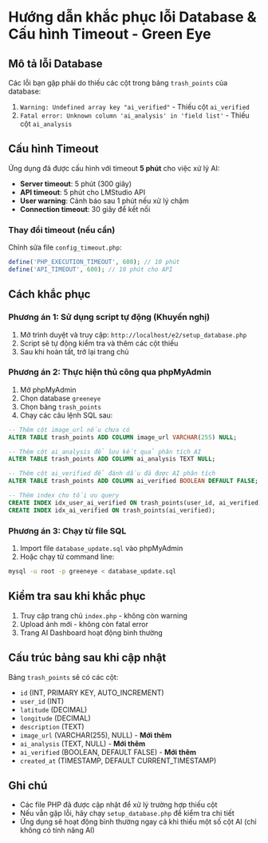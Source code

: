 # Hướng dẫn khắc phục lỗi Database & Cấu hình Timeout - Green Eye

## Mô tả lỗi Database

Các lỗi bạn gặp phải do thiếu các cột trong bảng `trash_points` của database:

1. `Warning: Undefined array key "ai_verified"` - Thiếu cột `ai_verified`
2. `Fatal error: Unknown column 'ai_analysis' in 'field list'` - Thiếu cột `ai_analysis`

## Cấu hình Timeout

Ứng dụng đã được cấu hình với timeout **5 phút** cho việc xử lý AI:

- **Server timeout**: 5 phút (300 giây)
- **API timeout**: 5 phút cho LMStudio API
- **User warning**: Cảnh báo sau 1 phút nếu xử lý chậm
- **Connection timeout**: 30 giây để kết nối

### Thay đổi timeout (nếu cần)

Chỉnh sửa file `config_timeout.php`:
```php
define('PHP_EXECUTION_TIMEOUT', 600); // 10 phút
define('API_TIMEOUT', 600); // 10 phút cho API
```

## Cách khắc phục

### Phương án 1: Sử dụng script tự động (Khuyến nghị)

1. Mở trình duyệt và truy cập: `http://localhost/e2/setup_database.php`
2. Script sẽ tự động kiểm tra và thêm các cột thiếu
3. Sau khi hoàn tất, trở lại trang chủ

### Phương án 2: Thực hiện thủ công qua phpMyAdmin

1. Mở phpMyAdmin
2. Chọn database `greeneye`
3. Chọn bảng `trash_points`
4. Chạy các câu lệnh SQL sau:

```sql
-- Thêm cột image_url nếu chưa có
ALTER TABLE trash_points ADD COLUMN image_url VARCHAR(255) NULL;

-- Thêm cột ai_analysis để lưu kết quả phân tích AI
ALTER TABLE trash_points ADD COLUMN ai_analysis TEXT NULL;

-- Thêm cột ai_verified để đánh dấu đã được AI phân tích
ALTER TABLE trash_points ADD COLUMN ai_verified BOOLEAN DEFAULT FALSE;

-- Thêm index cho tối ưu query
CREATE INDEX idx_user_ai_verified ON trash_points(user_id, ai_verified);
CREATE INDEX idx_ai_verified ON trash_points(ai_verified);
```

### Phương án 3: Chạy từ file SQL

1. Import file `database_update.sql` vào phpMyAdmin
2. Hoặc chạy từ command line:
```bash
mysql -u root -p greeneye < database_update.sql
```

## Kiểm tra sau khi khắc phục

1. Truy cập trang chủ `index.php` - không còn warning
2. Upload ảnh mới - không còn fatal error
3. Trang AI Dashboard hoạt động bình thường

## Cấu trúc bảng sau khi cập nhật

Bảng `trash_points` sẽ có các cột:
- `id` (INT, PRIMARY KEY, AUTO_INCREMENT)
- `user_id` (INT)
- `latitude` (DECIMAL)
- `longitude` (DECIMAL) 
- `description` (TEXT)
- `image_url` (VARCHAR(255), NULL) - **Mới thêm**
- `ai_analysis` (TEXT, NULL) - **Mới thêm**
- `ai_verified` (BOOLEAN, DEFAULT FALSE) - **Mới thêm**
- `created_at` (TIMESTAMP, DEFAULT CURRENT_TIMESTAMP)

## Ghi chú

- Các file PHP đã được cập nhật để xử lý trường hợp thiếu cột
- Nếu vẫn gặp lỗi, hãy chạy `setup_database.php` để kiểm tra chi tiết
- Ứng dụng sẽ hoạt động bình thường ngay cả khi thiếu một số cột AI (chỉ không có tính năng AI)
